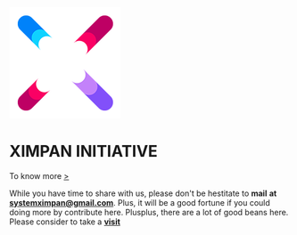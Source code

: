 ![alt text](https://github.com/XimpanOfficial/ximpan/blob/master/u.png)

# XIMPAN INITIATIVE
To know more [>](https://ximpanofficial.github.io/ximpan/)

While you have time to share with us, please don't be hestitate to **mail** **at** **systemximpan@gmail.com**. 
Plus, it will be a good fortune if you could doing more by contribute here.
Plusplus, there are a lot of good beans here. Please consider to take a **[visit](https://en.wikipedia.org/wiki/Indonesia)**
